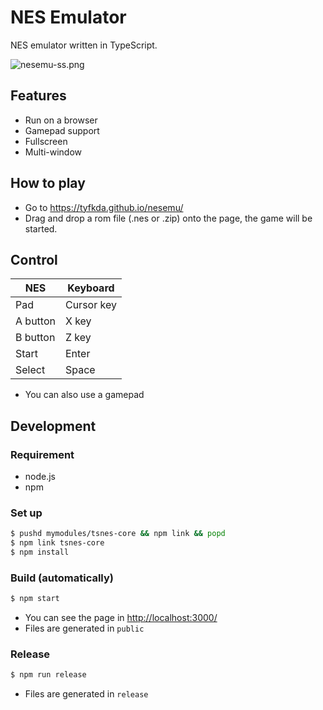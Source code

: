 NES Emulator
============

NES emulator written in TypeScript.

![nesemu-ss.png](doc/nesemu-ss.png)

## Features

  * Run on a browser
  * Gamepad support
  * Fullscreen
  * Multi-window


## How to play

  * Go to https://tyfkda.github.io/nesemu/
  * Drag and drop a rom file (.nes or .zip) onto the page, the game will be started.


## Control

| NES      | Keyboard   |
|----------|------------|
| Pad      | Cursor key |
| A button | X key      |
| B button | Z key      |
| Start    | Enter      |
| Select   | Space      |

  * You can also use a gamepad


## Development

### Requirement

* node.js
* npm

### Set up

```bash
$ pushd mymodules/tsnes-core && npm link && popd
$ npm link tsnes-core
$ npm install
```

### Build (automatically)

```bash
$ npm start
```

* You can see the page in <http://localhost:3000/>
* Files are generated in `public`

### Release

```bash
$ npm run release
```

* Files are generated in `release`
